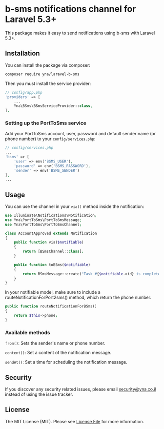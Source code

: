 # b-sms notifications channel for Laravel 5.3+

This package makes it easy to send notifications using b-sms with Laravel 5.3+.


## Installation

You can install the package via composer:

```bash
composer require yna/laravel-b-sms
```

Then you must install the service provider:
```php
// config/app.php
'providers' => [
    ...
    Yna\BSms\BSmsServiceProvider::class,
],
```

### Setting up the PortToSms service

Add your PortToSms account, user, password and default sender name (or phone number) to your `config/services.php`:

```php
// config/services.php
...
'bsms' => [
    'user' => env('BSMS_USER'),
    'password' => env('BSMS_PASSWORD'),
    'sender' => env('BSMS_SENDER')
],
...
```

## Usage

You can use the channel in your `via()` method inside the notification:

```php
use Illuminate\Notifications\Notification;
use Yna\PortToSms\PortToSmsMessage;
use Yna\PortToSms\PortToSmsChannel;

class AccountApproved extends Notification
{
    public function via($notifiable)
    {
        return [BSmsChannel::class];
    }

    public function toBSms($notifiable)
    {
        return BSmsMessage::create("Task #{$notifiable->id} is complete!");
    }
}
```

In your notifiable model, make sure to include a routeNotificationForPort2sms() method, which return the phone number.

```php
public function routeNotificationForBSms()
{
    return $this->phone;
}
```

### Available methods

`from()`: Sets the sender's name or phone number.

`content()`: Set a content of the notification message.

`sendAt()`: Set a time for scheduling the notification message.

## Security

If you discover any security related issues, please email security@yna.co.il instead of using the issue tracker.

## License

The MIT License (MIT). Please see [License File](LICENSE.md) for more information.
